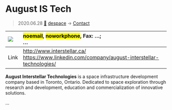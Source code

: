 # August IS Tech
> 2020.06.28 [🚀](../index/index.md) [despace](index.md) → [Contact](contact.md)

|[![](f/contact//_logo1_thumb.jpg)](f/contact//_logo1.png)|<mark>noemail</mark>, <mark>noworkphone</mark>, Fax: …;<br> *…*|
|:--|:--|
|Link|<http://www.interstellar.ca/><br> <https://www.linkedin.com/company/august-interstellar-technologies/>|

**August Interstellar Technologies** is a space infrastructure development company based in Toronto, Ontario. Dedicated to space exploration through research and development, education and commercialization of innovative solutions.

<p style="page-break-after:always"> </p>

…

